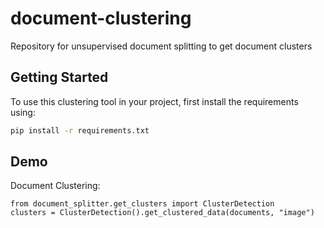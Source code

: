# document-clustering
Repository for unsupervised document splitting to get document clusters

## Getting Started

To use this clustering tool in your project, first install the requirements using:

```bash
pip install -r requirements.txt
```


## Demo
Document Clustering:
```
from document_splitter.get_clusters import ClusterDetection
clusters = ClusterDetection().get_clustered_data(documents, "image")
```
